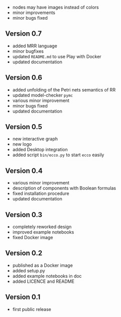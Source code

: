 - nodes may have images instead of colors
- minor improvements
- minor bugs fixed

## Version 0.7

- added MRR language
- minor bugfixes
- updated `README.md` to use Play with Docker
- updated documentation

## Version 0.6

- added unfolding of the Petri nets semantics of RR
- updated model-checker `pymc`
- various minor improvement
- minor bugs fixed
- updated documentation

## Version 0.5

- new interactive graph
- new logo
- added Desktop integration
- added script `bin/ecco.py` to start `ecco` easily

## Version 0.4

- various minor improvement
- description of components with Boolean formulas
- fixed installation procedure
- updated documentation

## Version 0.3

- completely reworked design
- improved example notebooks
- fixed Docker image

## Version 0.2

- published as a Docker image
- added setup.py
- added example notebooks in doc
- added LICENCE and README

## Version 0.1

- first public release
